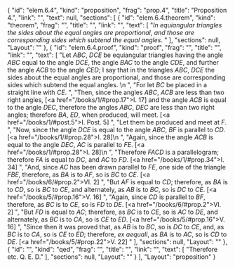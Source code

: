 {
  "id": "elem.6.4",
  "kind": "proposition",
  "frag": "prop.4",
  "title": "Proposition 4.",
  "link": "",
  "text": null,
  "sections": [
    {
      "id": "elem.6.4.theorem",
      "kind": "theorem",
      "frag": "",
      "title": "",
      "link": "",
      "text": [
        "<var>In equiangular triangles the sides about the equal angles are proportional</var>, <var>and those are corresponding sides which subtend the equal angles</var>. "
      ],
      "sections": null,
      "Layout": ""
    },
    {
      "id": "elem.6.4.proof",
      "kind": "proof",
      "frag": "",
      "title": "",
      "link": "",
      "text": [
        "Let <var>ABC</var>, <var>DCE</var> be equiangular triangles having the angle <var>ABC</var> equal to the angle <var>DCE</var>, the angle <var>BAC</var> to the angle <var>CDE</var>, and further the angle <var>ACB</var> to the angle <var>CED</var>; I say that in the triangles <var>ABC</var>, <var>DCE</var> the sides about the equal angles are proportional, and those are corresponding sides which subtend the equal angles. \n      ",
        "For let <var>BC</var> be placed in a straight line with <var>CE</var>. ",
        "Then, since the angles <var>ABC</var>, <var>ACB</var> are less than two right angles, [<a href=\"/books/1/#prop.17\">I. 17</a>] and the angle <var>ACB</var> is equal to the angle <var>DEC</var>, therefore the angles <var>ABC</var>, <var>DEC</var> are less than two right angles; therefore <var>BA</var>, <var>ED</var>, when produced, will meet. [<a href=\"/books/1/#post.5\">I. Post. 5</a>] ",
        "Let them be produced and meet at <var>F</var>. ",
        "Now, since the angle <var>DCE</var> is equal to the angle <var>ABC</var>, <var>BF</var> is parallel to <var>CD</var>. [<a href=\"/books/1/#prop.28\">I. 28</a>]\n      ",
        "Again, since the angle <var>ACB</var> is equal to the angle <var>DEC</var>, <var>AC</var> is parallel to <var>FE</var>. [<a href=\"/books/1/#prop.28\">I. 28</a>]\n      ",
        "Therefore <var>FACD</var> is a parallelogram; therefore <var>FA</var> is equal to <var>DC</var>, and <var>AC</var> to <var>FD</var>. [<a href=\"/books/1/#prop.34\">I. 34</a>] ",
        "And, since <var>AC</var> has been drawn parallel to <var>FE</var>, one side of the triangle <var>FBE</var>, therefore, as <var>BA</var> is to <var>AF</var>, so is <var>BC</var> to <var>CE</var>. [<a href=\"/books/6/#prop.2\">VI. 2</a>] ",
        "But <var>AF</var> is equal to <var>CD</var>; therefore, as <var>BA</var> is to <var>CD</var>, so is <var>BC</var> to <var>CE</var>, and alternately, as <var>AB</var> is to <var>BC</var>, so is <var>DC</var> to <var>CE</var>. [<a href=\"/books/5/#prop.16\">V. 16</a>] ",
        "Again, since <var>CD</var> is parallel to <var>BF</var>, therefore, as <var>BC</var> is to <var>CE</var>, so is <var>FD</var> to <var>DE</var>. [<a href=\"/books/6/#prop.2\">VI. 2</a>] ",
        "But <var>FD</var> is equal to <var>AC</var>; therefore, as <var>BC</var> is to <var>CE</var>, so is <var>AC</var> to <var>DE</var>, and alternately, as <var>BC</var> is to <var>CA</var>, so is <var>CE</var> to <var>ED</var>. [<a href=\"/books/5/#prop.16\">V. 16</a>] ",
        "Since then it was proved that, as <var>AB</var> is to <var>BC</var>, so is <var>DC</var> to <var>CE</var>, and, as <var>BC</var> is to <var>CA</var>, so is <var>CE</var> to <var>ED</var>; therefore, <var>ex aequali</var>, as <var>BA</var> is to <var>AC</var>, so is <var>CD</var> to <var>DE</var>. [<a href=\"/books/5/#prop.22\">V. 22</a>] "
      ],
      "sections": null,
      "Layout": ""
    },
    {
      "id": "",
      "kind": "qed",
      "frag": "",
      "title": "",
      "link": "",
      "text": [
        "Therefore etc. Q. E. D."
      ],
      "sections": null,
      "Layout": ""
    }
  ],
  "Layout": "proposition"
}
